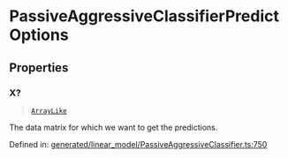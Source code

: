 # PassiveAggressiveClassifierPredictOptions

## Properties

### X?

> [`ArrayLike`](../types/ArrayLike.md)

The data matrix for which we want to get the predictions.

Defined in:  [generated/linear\_model/PassiveAggressiveClassifier.ts:750](https://github.com/transitive-bullshit/scikit-learn-ts/blob/b59c1ff/packages/sklearn/src/generated/linear_model/PassiveAggressiveClassifier.ts#L750)
